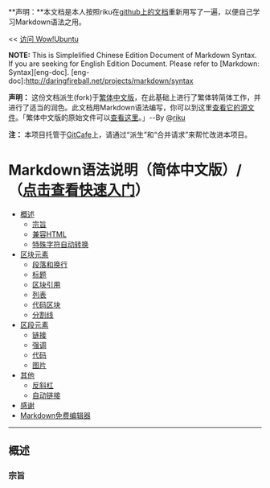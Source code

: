 **声明：**本文档是本人按照riku在[github上的文档](http://gitcafe.com/riku/Markdown-Syntax-CN/blob/master/syntax.md)重新用写了一遍，以便自己学习Markdown语法之用。

<< [访问 Wow!Ubuntu](http://wowubuntu.com)

**NOTE:** This is Simplelified Chinese Edition Document of Markdown Syntax. If you are seeking for English Edition Document. Please refer to [Markdown: Syntax][eng-doc].
[eng-doc]:http://daringfireball.net/projects/markdown/syntax

**声明：** 这份文档派生(fork)于[繁体中文版](http://markdown.tw/)，在此基础上进行了繁体转简体工作，并进行了适当的润色。此文档用Markdown语法编写，你可以到这里[查看它的源文件][src1]。「繁体中文版的原始文件可以[查看这里][src]。」--By @[riku][t]

**注：** 本项目托管于[GitCafe][]上，请通过“派生”和“合并请求”来帮忙改进本项目。

  [src1]: http://gitcafe.com/riku/Markdown-Syntax-CN/blob/master/syntax.md
  [src]: https://github.com/othree/markdown-syntax-zhtw/blob/master/syntax.md
  [t]: http://twitter.com/riku
  [g]: http://gitcafe.com/riku/Markdown-Syntax-CN
  [Github]: https://github.com/riku/Markdown-Syntax-CN
  [GitCafe]: http://gitcafe.com/riku/Markdown-Syntax-CN/

Markdown语法说明（简体中文版）/（[点击查看快速入门](./basic.html)）
====================

*	[概述](#overview)
	*	[宗旨](#philosophy)
	*	[兼容HTML](#html)
	*	[特殊字符自动转换](#autoescape)
*	[区块元素](#block)
	*	[段落和换行](#p)
	*	[标题](#header)
	*	[区块引用](#blockquote)
	*	[列表](#list)
	*	[代码区块](#precode)
	*	[分割线](#hr)
*	[区段元素](#span)
	*	[链接](#link)
	*	[强调](#em)
	*	[代码](#code)
	*	[图片](#img)
*	[其他](#misc)
	*	[反斜杠](#backslash)
	*	[自动链接](#autolink)
*	[感谢](#acknowledgement)
*	[Markdown免费编辑器](#editor)

***

<h2 name="overview">概述</h2>
<h3 name="philosophy">宗旨</h3>

	
